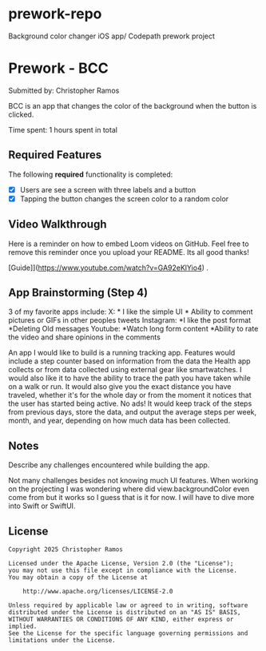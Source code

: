 # prework-repo
Background color changer iOS app/ Codepath prework project
# Prework - BCC

Submitted by: Christopher Ramos

BCC is an app that changes the color of the background when the button is clicked.

Time spent: 1 hours spent in total

## Required Features

The following **required** functionality is completed:

- [x] Users are see a screen with three labels and a button
- [x] Tapping the button changes the screen color to a random color
 
## Video Walkthrough

Here is a reminder on how to embed Loom videos on GitHub. Feel free to remove this reminder once you upload your README. 
Its all good thanks!

[Guide]](https://www.youtube.com/watch?v=GA92eKlYio4) .

## App Brainstorming (Step 4)
3 of my favorite apps include:
    X:
        * I like the simple UI
        * Ability to comment pictures or GIFs in other peoples tweets
    Instagram:
        *I like the post format
        *Deleting Old messages
    Youtube:
        *Watch long form content
        *Ability to rate the video and share opinions in the comments

An app I would like to build is a running tracking app. Features would include a step counter based on information from the data the Health app collects or from data collected using external gear like smartwatches. I would also like it to have the ability to trace the path you have taken while on a walk or run. It would also give you the exact distance you have traveled, whether it's for the whole day or from the moment it notices that the user has started being active. No ads! It would keep track of the steps from previous days, store the data, and output the average steps per week, month, and year, depending on how much data has been collected. 

## Notes

Describe any challenges encountered while building the app.

Not many challenges besides not knowing much UI features. When working on the projecting I was wondering where did view.backgroundColor even come from but it works so I guess that is it for now. I will have to dive more into Swift or SwiftUI.

## License

    Copyright 2025 Christopher Ramos

    Licensed under the Apache License, Version 2.0 (the "License");
    you may not use this file except in compliance with the License.
    You may obtain a copy of the License at

        http://www.apache.org/licenses/LICENSE-2.0

    Unless required by applicable law or agreed to in writing, software
    distributed under the License is distributed on an "AS IS" BASIS,
    WITHOUT WARRANTIES OR CONDITIONS OF ANY KIND, either express or implied.
    See the License for the specific language governing permissions and
    limitations under the License.